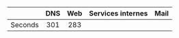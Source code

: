 
|  | DNS  | Web  | Services internes | Mail
| :-----: | :-: | :-: | :-: | :-: |
| Seconds | 301 | 283 | |||
